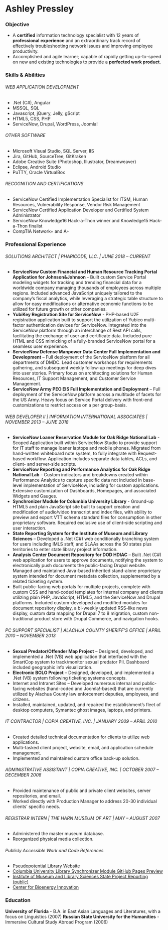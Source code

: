 # Ashley Pressley

### Objective
- A **certified** information technology specialist with 12 years of **professional experience** and an extraordinary track record of effectively troubleshooting network issues and improving employee productivity.
- Accomplished and agile learner; capable of rapidly getting up-to-speed on new and existing technologies to provide a **perfected work product**.

### Skills & Abilities

###### WEB APPLICATION DEVELOPMENT
- .Net (C#), Angular
- MSSQL, SQL
- Javascript, jQuery, Jelly, gScript
- HTML5, CSS, PHP
- ServiceNow, Drupal, WordPress, Joomla!

###### OTHER SOFTWARE
-	Microsoft Visual Studio, SQL Server, IIS
-	Jira, GitHub, SourceTree, GitKraken
-	Adobe Creative Suite (Photoshop, Illustrator, Dreamweaver)
-	Eclipse, Android Studio
-	PuTTY, Oracle VirtualBox

###### RECOGNITION AND CERTIFICATIONS
-	ServiceNow Certified Implementation Specialist for ITSM, Human Resources, Vulnerability Response, Vendor Risk Management
-	ServiceNow Certified Application Developer and Certified System Administrator
-	ServiceNow Knowledge16 Hack-a-Thon winner and Knowledge15 Hack-a-Thon finalist
-	CompTIA Network+ and A+

### Professional Experience

###### SOLUTIONS ARCHITECT | PHARICODE, LLC. | JUNE 2018 – CURRENT
-	**ServiceNow Custom Financial and Human Resource Tracking Portal Application for Johnson&Johnson** - Built custom Service Portal modeling widgets for tracking and trending financial data for a worldwide company managing thousands of employees across multiple regions. Included advanced JavaScript uniquely tailored to the company’s fiscal analytics, while leveraging a strategic table structure to allow for easy modifications or alternative economic functions to be utilized for future growth or other companies. 
-	**YubiKey Registration Site for ServiceNow** - PHP-based U2F registration application built to support the utilization of Yubico multi-factor authentication devices for ServiceNow. Integrated into the ServiceNow platform through an interchange of Rest API calls, facilitating the exchange of user and certificate data. Included pure HTML and CSS mimicking of a fully-branded ServiceNow portal for a seamless user experience. 
-	**ServiceNow Defense Manpower Data Center Full Implementation and Development** – Full deployment of the ServiceNow platform for all departments of DMDC. Lead customer workshops for requirements gathering, and subsequent weekly follow-up meetings for deep dives into user stories. Primary focus on architecting solutions for Human Resources, IT Support Management, and Customer Service Management. 
-	**ServiceNow Army PEO EIS Full Implementation and Deployment** – Full deployment of the ServiceNow platform across a multitude of facets for the US Army. Heavy focus on Service Portal delivery with front-end customizations to restrict access on a per group-basis.

###### WEB DEVELOPER II | INFORMATION INTERNATIONAL ASSOCIATES | NOVEMBER 2013 – JUNE 2018
-	**ServiceNow Loaner Reservation Module for Oak Ridge National Lab** - Scoped Application built within ServiceNow Studio to provide support for IT staff to manage loaner laptops and mobile phones. Migrated from hand-written whiteboard note system, to fully integrate with Request-based workflow. Application includes separate data tables, ACLs, and client- and server-side scripts.
-	**ServiceNow Reporting and Performance Analytics for Oak Ridge National Lab** - Custom indicators and breakdowns created within Performance Analytics to capture specific data not included in base-level implementation of ServiceNow, including for custom applications. Extensive customization of Dashboards, Homepages, and associated Widgets and Gauges.
-	**Synchronizer Module for Columbia University Library** - Ground-up HTML5 and plain JavaScript site built to support creation and modification of audio/video transcript and index files, with ability to preview and export VTT schema standard files for consumption in other proprietary software. Required exclusive use of client-side scripting and user interaction.
-	**State Reporting System for the Institute of Museum and Library Sciences** – Developed a .Net (C#) web conditionally branching system for users including IMLS staff, and SLAAs across the 50 states plus territories to enter state library project information.
-	**Analysis Center Document Repository for DOD HDIAC** – Built .Net (C#) web application for users to approve documents, notifying the system to electronically push documents the public-facing Drupal website. Managed and maintained Java-based inherited stand-alone proprietary system intended for document metadata collection, supplemented by a related ticketing system.
-	Built public-facing web portals for multiple projects, complete with custom CSS and hand-coded templates for internal company and clients utilizing plain PHP, JavaScript, HTML5, and the ServiceNow and Drupal platforms. Included custom-developed and modified modules for document repository display, a bi-weekly updated RSS-like news display, custom data mapping for Drupal 7 to 8 migration, custom non-traditional product store with Drupal Commerce, and navigation hooks.

###### PC SUPPORT SPECIALIST | ALACHUA COUNTY SHERIFF’S OFFICE | APRIL 2010 – NOVEMBER 2013
- **Sexual Predator/Offender Map Project** – Designed, developed, and implemented a .Net (VB) web
application that interfaced with the SmartCop system to track/monitor sexual predator PII. Dashboard
included geographic info visualization.
- **Electronic BOLO Project** – Designed, developed, and implemented a .Net (VB) system following ticketing
systems concepts.
- Internet and Intranet Sites – Developed numerous internal and public-facing websites (hand-coded and
Joomla!-based) that are currently utilized by Alachua County law enforcement deputies, employees, and
citizens.
- Installed, maintained, updated, and repaired the establishment’s fleet of desktop computers, Symantec
ghost images, laptops, and printers.

###### IT CONTRACTOR | COPIA CREATIVE, INC. | JANUARY 2009 – APRIL 2010
- Created detailed technical documentation for clients to utilize web applications.
- Multi-tasked client project, website, email, and application schedule management.
- Implemented and maintained custom office back-up solution.

###### ADMINISTRATIVE ASSISTANT | COPIA CREATIVE, INC. | OCTOBER 2007 – DECEMBER 2008
- Provided maintenance of public and private client websites, server repositories, and email.
- Worked directly with Production Manager to address 20-30 individual clients’ specific needs.

###### REGISTRAR INTERN | THE HARN MUSEUM OF ART | MAY – AUGUST 2007
- Administered the master museum database.
- Reorganized physical media collection.

###### Publicly Accessible Work and Code References
- <a href="https://pseudopotentiallibrary.org/" target="_blank">Pseudopotential Library Website</a>
- <a href="https://cul.github.io/synchronizer-module/" target="_blank">Columbia University Library Synchronizer Module GitHub Pages Preview</a>
- <a href="https://imls-spr.imls.gov/Public/Projects" target="_blank">Institute of Museum and Library Sciences State Project Reporting (public)</a>
- <a href="https://cbi.ornl.gov/" target="_blank">Center for Bioenergy Innovation</a>

### Education
**University of Florida** - B.A. in East Asian Languages and Literatures, with a focus on Linguistics (2007)
**Russian State University for the Humanities** - Immersive Cultural Study Abroad Program (2006)
